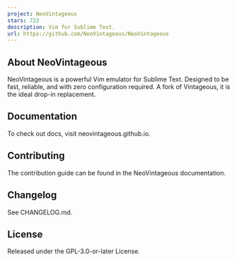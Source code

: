 ```yaml
---
project: NeoVintageous
stars: 722
description: Vim for Sublime Text.
url: https://github.com/NeoVintageous/NeoVintageous
---
```


About NeoVintageous
-------------------

NeoVintageous is a powerful Vim emulator for Sublime Text. Designed to be fast, reliable, and with zero configuration required. A fork of Vintageous, it is the ideal drop-in replacement.

Documentation
-------------

To check out docs, visit neovintageous.github.io.

Contributing
------------

The contribution guide can be found in the NeoVintageous documentation.

Changelog
---------

See CHANGELOG.md.

License
-------

Released under the GPL-3.0-or-later License.
